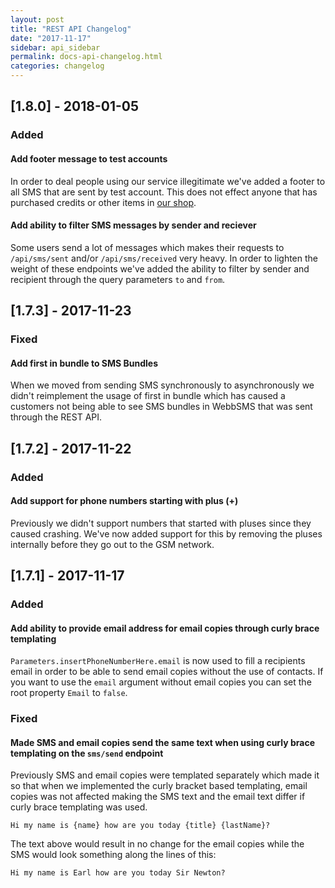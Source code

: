 ```yaml
---
layout: post
title: "REST API Changelog"
date: "2017-11-17"
sidebar: api_sidebar
permalink: docs-api-changelog.html
categories: changelog
---
```


## [1.8.0] - 2018-01-05

### Added

#### Add footer message to test accounts
In order to deal people using our service illegitimate we've added a footer to all SMS that are sent by test account. This does not effect anyone that has purchased credits or other items in [our shop](http://shop.ip1sms.com).

#### Add ability to filter SMS messages by sender and reciever
Some users send a lot of messages which makes their requests to `/api/sms/sent` and/or `/api/sms/received` very heavy. In order to lighten the weight of these endpoints we've added the ability to filter by sender and recipient through the query parameters `to` and `from`.

## [1.7.3] - 2017-11-23

### Fixed

#### Add first in bundle to SMS Bundles
When we moved from sending SMS synchronously to asynchronously we didn't reimplement the usage of first in bundle which has caused a customers not being able to see SMS bundles in WebbSMS that was sent through the REST API.

## [1.7.2] - 2017-11-22

### Added

#### Add support for phone numbers starting with plus (+)
Previously we didn't support numbers that started with pluses since they caused crashing. We've now added support for this by removing the pluses internally before they go out to the GSM network.

## [1.7.1] - 2017-11-17

### Added

#### Add ability to provide email address for email copies through curly brace templating

`Parameters.insertPhoneNumberHere.email` is now used to fill a recipients email in order to be able to send email copies without the use of contacts. If you want to use the `email` argument without email copies you can set the root property `Email` to `false`.

### Fixed

#### Made SMS and email copies send the same text when using curly brace templating on the `sms/send` endpoint

Previously SMS and email copies were templated separately which made it so that when we implemented the curly bracket based templating, email copies was not affected making the SMS text and the email text differ if curly brace templating was used.

``` plain
Hi my name is {name} how are you today {title} {lastName}?
```

The text above would result in no change for the email copies while the SMS would look something along the lines of this:

``` plain
Hi my name is Earl how are you today Sir Newton?
```